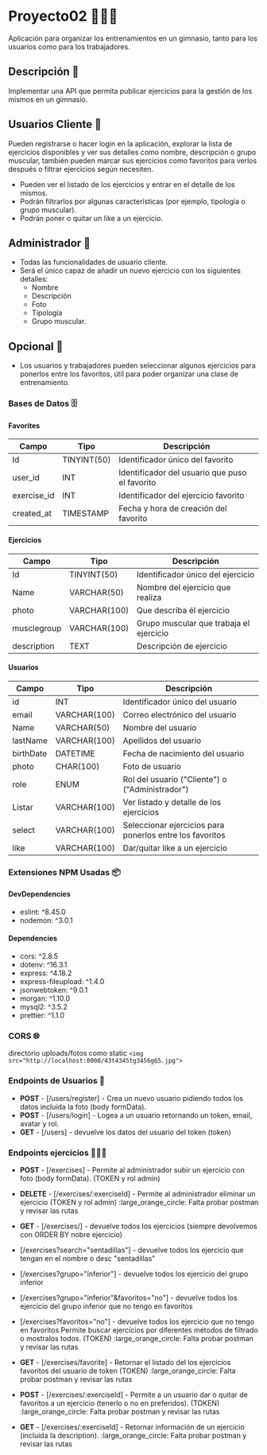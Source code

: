 # Proyecto02 💪🏋️‍♀️

Aplicación para organizar los entrenamientos en un gimnasio, tanto para los usuarios como para los trabajadores.

## Descripción 📝

Implementar una API que permita publicar ejercicios para la gestión de los mismos en un gimnasio.

## Usuarios Cliente 👥

Pueden registrarse o hacer login en la aplicación, explorar la lista de ejercicios disponibles y ver sus detalles como nombre, descripción o grupo muscular, también pueden marcar sus ejercicios como favoritos para verlos después o filtrar ejercicios según necesiten.

- Pueden ver el listado de los ejercicios y entrar en el detalle de los mismos.
- Podrán filtrarlos por algunas características (por ejemplo, tipología o grupo muscular).
- Podrán poner o quitar un like a un ejercicio.

## Administrador 👤

- Todas las funcionalidades de usuario cliente.
- Será el único capaz de añadir un nuevo ejercicio con los siguientes detalles:
  - Nombre
  - Descripción
  - Foto
  - Tipología
  - Grupo muscular.

## Opcional 🌟

- Los usuarios y trabajadores pueden seleccionar algunos ejercicios para ponerlos entre los favoritos, útil para poder organizar una clase de entrenamiento.

### Bases de Datos 🗄️

#### Favorites

| Campo       | Tipo        | Descripción                                    |
| ----------- | ----------- | ---------------------------------------------- |
| Id          | TINYINT(50) | Identificador único del favorito               |
| user_id     | INT         | Identificador del usuario que puso el favorito |
| exercise_id | INT         | Identificador del ejercicio favorito           |
| created_at  | TIMESTAMP   | Fecha y hora de creación del favorito          |

#### Ejercicios

| Campo       | Tipo         | Descripción                             |
| ----------- | ------------ | --------------------------------------- |
| Id          | TINYINT(50)  | Identificador único del ejercicio       |
| Name        | VARCHAR(50)  | Nombre del ejercicio que realiza        |
| photo       | VARCHAR(100) | Que describa él ejercicio               |
| musclegroup | VARCHAR(100) | Grupo muscular que trabaja el ejercicio |
| description | TEXT         | Descripción de ejercicio                |

#### Usuarios

| Campo     | Tipo         | Descripción                                              |
| --------- | ------------ | -------------------------------------------------------- |
| id        | INT          | Identificador único del usuario                          |
| email     | VARCHAR(100) | Correo electrónico del usuario                           |
| Name      | VARCHAR(50)  | Nombre del usuario                                       |
| lastName  | VARCHAR(100) | Apellidos del usuario                                    |
| birthDate | DATETIME     | Fecha de nacimiento del usuario                          |
| photo     | CHAR(100)    | Foto de usuario                                          |
| role      | ENUM         | Rol del usuario ("Cliente") o ("Administrador")          |
| Listar    | VARCHAR(100) | Ver listado y detalle de los ejercicios                  |
| select    | VARCHAR(100) | Seleccionar ejercicios para ponerlos entre los favoritos |
| like      | VARCHAR(100) | Dar/quitar like a un ejercicio                           |

### Extensiones NPM Usadas 📦

#### DevDependencies

- eslint: ^8.45.0
- nodemon: ^3.0.1

#### Dependencies

- cors: ^2.8.5
- dotenv: ^16.3.1
- express: ^4.18.2
- express-fileupload: ^1.4.0
- jsonwebtoken: ^9.0.1
- morgan: ^1.10.0
- mysql2: ^3.5.2
- prettier: ^1.1.0

### CORS 🌐

directorio uploads/fotos como static `<img src="http://localhost:8000/43t4345tg3456g65.jpg">`

### **Endpoints de Usuarios** 👥

- **POST** - [/users/register] - Crea un nuevo usuario pidiendo todos los datos incluida la foto (body formData).
- **POST** - [/users/login] - Logea a un usuario retornando un token, email, avatar y rol.
- **GET** - [/users] - devuelve los datos del usuario del token (token)

### **Endpoints ejercicios** 🏋🏻‍♂️

- **POST** - [/exercises] - Permite al administrador subir un ejercicio con foto (body formData). (TOKEN y rol admin)

- **DELETE** - [/exercises/:exerciseId] - Permite al administrador eliminar un ejercicio (TOKEN y rol admin)
  :large_orange_circle: Falta probar postman y revisar las rutas

- **GET** - [/exercises/] - devuelve todos los ejercicios (siempre devolvemos con ORDER BY nobre ejercicio)
- [/exercises?search="sentadillas"] - devuelve todos los ejercicio que tengan en el nombre o desc "sentadillas"
- [/exercises?grupo="inferior"] - devuelve todos los ejercicio del grupo inferior
- [/exercises?grupo="inferior"&favoritos="no"] - devuelve todos los ejercicio del grupo inferior que no tengo en favoritos
- [/exercises?favoritos="no"] - devuelve todos los ejercicio que no tengo en favoritos
  Permite buscar ejercicios por diferentes métodos de filtrado o mostralos todos. (TOKEN)
  :large_orange_circle: Falta probar postman y revisar las rutas

- **GET** - [/exercises/favorite] - Retornar el listado del los ejercicios favoritos del usuario de token (TOKEN)
  :large_orange_circle: Falta probar postman y revisar las rutas

- **POST** - [/exercises/:exerciseId] - Permite a un usuario dar o quitar de favoritos a un ejercicio (tenerlo o no en preferidos). (TOKEN)
  :large_orange_circle: Falta probar postman y revisar las rutas

- **GET** - [/exercises/:exerciseId] - Retornar información de un ejercicio (incluida la description).
  :large_orange_circle: Falta probar postman y revisar las rutas
